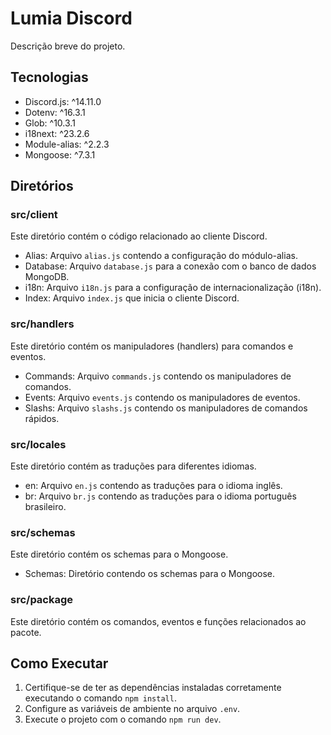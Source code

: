 # Lumia Discord

Descrição breve do projeto.

## Tecnologias

- Discord.js: ^14.11.0
- Dotenv: ^16.3.1
- Glob: ^10.3.1
- i18next: ^23.2.6
- Module-alias: ^2.2.3
- Mongoose: ^7.3.1

## Diretórios

### src/client

Este diretório contém o código relacionado ao cliente Discord.

- Alias: Arquivo `alias.js` contendo a configuração do módulo-alias.
- Database: Arquivo `database.js` para a conexão com o banco de dados MongoDB.
- i18n: Arquivo `i18n.js` para a configuração de internacionalização (i18n).
- Index: Arquivo `index.js` que inicia o cliente Discord.

### src/handlers

Este diretório contém os manipuladores (handlers) para comandos e eventos.

- Commands: Arquivo `commands.js` contendo os manipuladores de comandos.
- Events: Arquivo `events.js` contendo os manipuladores de eventos.
- Slashs: Arquivo `slashs.js` contendo os manipuladores de comandos rápidos.

### src/locales

Este diretório contém as traduções para diferentes idiomas.

- en: Arquivo `en.js` contendo as traduções para o idioma inglês.
- br: Arquivo `br.js` contendo as traduções para o idioma português brasileiro.

### src/schemas

Este diretório contém os schemas para o Mongoose.

- Schemas: Diretório contendo os schemas para o Mongoose.

### src/package

Este diretório contém os comandos, eventos e funções relacionados ao pacote.

## Como Executar

1. Certifique-se de ter as dependências instaladas corretamente executando o comando `npm install`.
2. Configure as variáveis de ambiente no arquivo `.env`.
3. Execute o projeto com o comando `npm run dev`.
